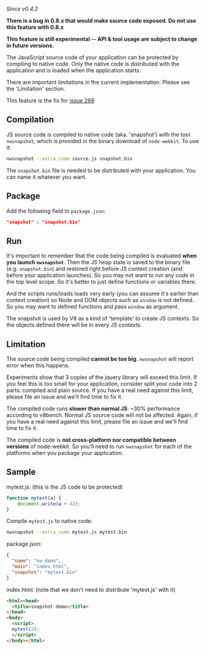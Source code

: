 _Since v0.4.2_

**There is a bug in 0.8.x that would make source code exposed. Do not use this feature with 0.8.x**

**This feature is still experimental -- API & tool usage are subject to change in future versions.**

The JavaScript source code of your application can be protected by compiling to native code. Only the native code is distributed with the application and is loaded when the application starts.

There are important limitations in the current implementation. Please see the 'Limitation' section.

This feature is the fix for [issue 269](https://github.com/rogerwang/node-webkit/issues/269)

## Compilation

JS source code is compiled to native code (aka. 'snapshot') with the tool `nwsnapshot`, which is provided in the binary download of `node-webkit`. To use it:

```bash
nwsnapshot --extra_code source.js snapshot.bin
```
The `snapshot.bin` file is needed to be distributed with your application. You can name it whatever you want.

## Package

Add the following field to `package.json`:
```json
"snapshot" : "snapshot.bin"
```

## Run

It's important to remember that the code being compiled is evaluated **when you launch `nwsnapshot`**. Then the JS heap state is saved to the binary file (e.g. `snapshot.bin`) and restored right before JS context creation (and before your application launches). So you may not want to run any code in the top level scope. So it's better to just define functions or variables there.

And the scripts runs/loads loads very early (you can assume it's earlier than context creation) so Node and DOM objects such as `window` is not defined. So you may want to defined functions and pass `window` as argument.

The snapshot is used by V8 as a kind of 'template' to create JS contexts. So the objects defined there will be in every JS contexts.

## Limitation

The source code being compiled **cannot be too big**. `nwsnapshot` will report error when this happens. 

Experiments show that 3 copies of the jquery library will exceed this limit. If you feel this is too small for your application, consider split your code into 2 parts: compiled and plain source. If you have a real need against this limit, please file an issue and we'll find time to fix it.

The compiled code runs **slower than normal JS**: ~30% performance according to v8bench. Normal JS source code will not be affected. Again, if you have a real need against this limit, please file an issue and we'll find time to fix it.

The compiled code is **not cross-platform nor compatible between versions** of node-webkit. So you'll need to run `nwsnapshot` for each of the platforms when you package your application.

## Sample

mytest.js: (this is the JS code to be protected)
```javascript
function mytest(a) {
    document.write(a + 42);
}
```
Compile `mytest.js` to native code:

```bash
nwsnapshot --extra_code mytest.js mytest.bin
```

package.json:
```json
{
  "name": "nw-demo",
  "main": "index.html",
  "snapshot": "mytest.bin"
}
```

index.html: (note that we don't need to distribute 'mytest.js' with it)
```html
<html><head>
  <title>snapshot demo</title>
</head>
<body>
  <script>
  mytest(2); 
  </script>
</body></html>
```